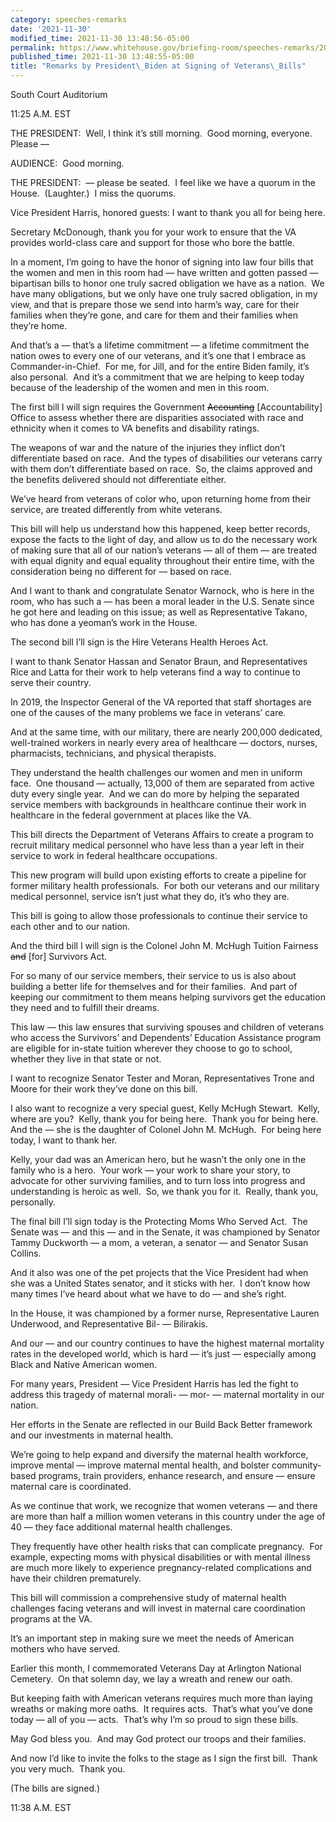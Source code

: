 ```yaml
---
category: speeches-remarks
date: '2021-11-30'
modified_time: 2021-11-30 13:48:56-05:00
permalink: https://www.whitehouse.gov/briefing-room/speeches-remarks/2021/11/30/remarks-by-president-biden-at-signing-of-veterans-bills/
published_time: 2021-11-30 13:48:55-05:00
title: "Remarks by President\_Biden at Signing of Veterans\_Bills"
---
```

 
South Court Auditorium

11:25 A.M. EST

THE PRESIDENT:  Well, I think it’s still morning.  Good morning,
everyone.  Please —  
  
AUDIENCE:  Good morning.  
  
THE PRESIDENT:  — please be seated.  I feel like we have a quorum in the
House.  (Laughter.)  I miss the quorums.   
  
Vice President Harris, honored guests: I want to thank you all for being
here.  
  
Secretary McDonough, thank you for your work to ensure that the VA
provides world-class care and support for those who bore the battle.  
  
In a moment, I’m going to have the honor of signing into law four bills
that the women and men in this room had — have written and gotten passed
— bipartisan bills to honor one truly sacred obligation we have as a
nation.  We have many obligations, but we only have one truly sacred
obligation, in my view, and that is prepare those we send into harm’s
way, care for their families when they’re gone, and care for them and
their families when they’re home.   
  
And that’s a — that’s a lifetime commitment — a lifetime commitment the
nation owes to every one of our veterans, and it’s one that I embrace as
Commander-in-Chief.  For me, for Jill, and for the entire Biden family,
it’s also personal.  And it’s a commitment that we are helping to keep
today because of the leadership of the women and men in this room.  
  
The first bill I will sign requires the Government <s>Accounting</s>
\[Accountability\] Office to assess whether there are disparities
associated with race and ethnicity when it comes to VA benefits and
disability ratings.  
  
The weapons of war and the nature of the injuries they inflict don’t
differentiate based on race.  And the types of disabilities our veterans
carry with them don’t differentiate based on race.  So, the claims
approved and the benefits delivered should not differentiate either.  
  
We’ve heard from veterans of color who, upon returning home from their
service, are treated differently from white veterans.   
  
This bill will help us understand how this happened, keep better
records, expose the facts to the light of day, and allow us to do the
necessary work of making sure that all of our nation’s veterans — all of
them — are treated with equal dignity and equal equality throughout
their entire time, with the consideration being no different for — based
on race.  
  
And I want to thank and congratulate Senator Warnock, who is here in the
room, who has such a — has been a moral leader in the U.S. Senate since
he got here and leading on this issue; as well as Representative Takano,
who has done a yeoman’s work in the House.  
  
The second bill I’ll sign is the Hire Veterans Health Heroes Act.  
  
I want to thank Senator Hassan and Senator Braun, and Representatives
Rice and Latta for their work to help veterans find a way to continue to
serve their country.  
  
In 2019, the Inspector General of the VA reported that staff shortages
are one of the causes of the many problems we face in veterans’ care.  
  
And at the same time, with our military, there are nearly 200,000
dedicated, well-trained workers in nearly every area of healthcare —
doctors, nurses, pharmacists, technicians, and physical therapists.  
  
They understand the health challenges our women and men in uniform
face.  One thousand — actually, 13,000 of them are separated from active
duty every single year.  And we can do more by helping the separated
service members with backgrounds in healthcare continue their work in
healthcare in the federal government at places like the VA.  
  
This bill directs the Department of Veterans Affairs to create a program
to recruit military medical personnel who have less than a year left in
their service to work in federal healthcare occupations.  
  
This new program will build upon existing efforts to create a pipeline
for former military health professionals.  For both our veterans and our
military medical personnel, service isn’t just what they do, it’s who
they are.  
  
This bill is going to allow those professionals to continue their
service to each other and to our nation.   
  
And the third bill I will sign is the Colonel John M. McHugh Tuition
Fairness <s>and</s> \[for\] Survivors Act.  
  
For so many of our service members, their service to us is also about
building a better life for themselves and for their families.  And part
of keeping our commitment to them means helping survivors get the
education they need and to fulfill their dreams.  
  
This law — this law ensures that surviving spouses and children of
veterans who access the Survivors’ and Dependents’ Education Assistance
program are eligible for in-state tuition wherever they choose to go to
school, whether they live in that state or not.  
  
I want to recognize Senator Tester and Moran, Representatives Trone and
Moore for their work they’ve done on this bill.  
  
I also want to recognize a very special guest, Kelly McHugh Stewart. 
Kelly, where are you?  Kelly, thank you for being here.  Thank you for
being here.  And the — she is the daughter of Colonel John M. McHugh. 
For being here today, I want to thank her.   
  
Kelly, your dad was an American hero, but he wasn’t the only one in the
family who is a hero.  Your work — your work to share your story, to
advocate for other surviving families, and to turn loss into progress
and understanding is heroic as well.  So, we thank you for it.  Really,
thank you, personally.  
  
The final bill I’ll sign today is the Protecting Moms Who Served Act. 
The Senate was — and this — and in the Senate, it was championed by
Senator Tammy Duckworth — a mom, a veteran, a senator — and Senator
Susan Collins.  
  
And it also was one of the pet projects that the Vice President had when
she was a United States senator, and it sticks with her.  I don’t know
how many times I’ve heard about what we have to do — and she’s right.   
  
In the House, it was championed by a former nurse, Representative Lauren
Underwood, and Representative Bil- — Bilirakis.  
  
And our — and our country continues to have the highest maternal
mortality rates in the developed world, which is hard — it’s just —
especially among Black and Native American women.  
  
For many years, President — Vice President Harris has led the fight to
address this tragedy of maternal morali- — mor- — maternal mortality in
our nation.  
  
Her efforts in the Senate are reflected in our Build Back Better
framework and our investments in maternal health.  
  
We’re going to help expand and diversify the maternal health workforce,
improve mental — improve maternal mental health, and bolster
community-based programs, train providers, enhance research, and ensure
— ensure maternal care is coordinated.  
  
As we continue that work, we recognize that women veterans — and there
are more than half a million women veterans in this country under the
age of 40 — they face additional maternal health challenges.  
  
They frequently have other health risks that can complicate pregnancy. 
For example, expecting moms with physical disabilities or with mental
illness are much more likely to experience pregnancy-related
complications and have their children prematurely.  
  
This bill will commission a comprehensive study of maternal health
challenges facing veterans and will invest in maternal care coordination
programs at the VA.  
  
It’s an important step in making sure we meet the needs of American
mothers who have served.  
  
Earlier this month, I commemorated Veterans Day at Arlington National
Cemetery.  On that solemn day, we lay a wreath and renew our oath.  
  
But keeping faith with American veterans requires much more than laying
wreaths or making more oaths.  It requires acts.  That’s what you’ve
done today — all of you — acts.  That’s why I’m so proud to sign these
bills.  
  
May God bless you.  And may God protect our troops and their families.  
  
And now I’d like to invite the folks to the stage as I sign the first
bill.  Thank you very much.  Thank you.  
  
(The bills are signed.)  
  
11:38 A.M. EST 
